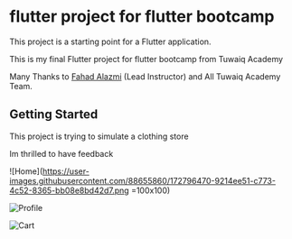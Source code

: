 # flutter project for flutter bootcamp

This project is a starting point for a Flutter application.

This is my final Flutter project for flutter bootcamp from Tuwaiq Academy

Many Thanks to [Fahad Alazmi](https://github.com/fahad0100) (Lead Instructor) and All Tuwaiq Academy Team.


## Getting Started


This project is trying to simulate a clothing store

Im thrilled to have feedback 


![Home](https://user-images.githubusercontent.com/88655860/172796470-9214ee51-c773-4c52-8365-bb08e8bd42d7.png =100x100)


![Profile](https://user-images.githubusercontent.com/88655860/172796756-2c8d00ed-4e1a-4f64-87bd-45aee4500964.png)


![Cart](https://user-images.githubusercontent.com/88655860/172796765-a06a304a-c224-466f-9d5b-3ffb80d1a7d9.png)

